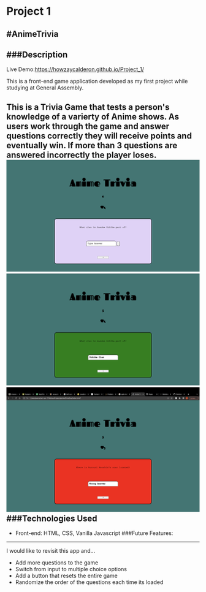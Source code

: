# Project 1
#AnimeTrivia
---
###Description
---
Live Demo:https://howzaycalderon.github.io/Project_1/

This is a front-end game application developed as my first project while studying at General Assembly.

This is a Trivia Game that tests a person's knowledge of a varierty of Anime shows. As users work through the game and answer questions correctly they will receive points and eventually win. If more than 3 questions are answered incorrectly the player loses. 
![Game Home Page](Homepage.png)
![Right Answer](rightAnswer.png)
![Wrong Answer](wrongAnswer.png)
###Technologies Used
---
- Front-end: HTML, CSS, Vanilla Javascript
###Future Features:
---
I would like to revisit this app and...

- Add more questions to the game
- Switch from input to multiple choice options
- Add a button that resets the entire game
- Randomize the order of the questions each time its loaded
